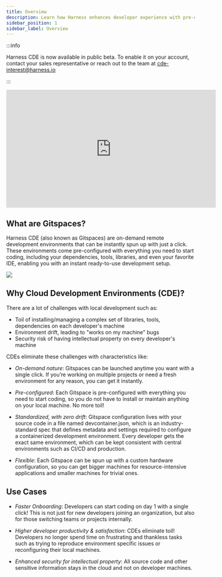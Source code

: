 ```yaml
---
title: Overview
description: Learn how Harness enhances developer experience with pre-configured cloud development environments.
sidebar_position: 1
sidebar_label: Overview
---
```


:::info

Harness CDE is now available in public beta. To enable it on your account, contact your sales representative or reach out to the team at cde-interest@harness.io 

:::

<iframe width="560" height="315" src="https://www.youtube.com/embed/pEianR6PCPY?si=tCJKw0vAsu7yye95" title="YouTube video player" frameborder="0" allow="accelerometer; autoplay; clipboard-write; encrypted-media; gyroscope; picture-in-picture; web-share" referrerpolicy="strict-origin-when-cross-origin" allowfullscreen></iframe>


## What are Gitspaces?
Harness CDE (also known as Gitspaces) are on-demand remote development environments that can be instantly spun up with just a click. These environments come pre-configured with everything you need to start coding, including your dependencies, tools, libraries, and even your favorite IDE, enabling you with an instant ready-to-use development setup.

![](./static/gitspaces-overview.png)


## Why Cloud Development Environments (CDE)?
There are a lot of challenges with local development such as:
- Toil of installing/managing a complex set of libraries, tools, dependencies on each developer's machine
- Environment drift, leading to "works on my machine" bugs
- Security risk of having intellectual property on every developer's machine

CDEs eliminate these challenges with characteristics like:
- *On-demand nature*: Gitspaces can be launched anytime you want with a single click. If you’re working on multiple projects or need a fresh environment for any reason, you can get it instantly. 

- *Pre-configured*: Each Gitspace is pre-configured with everything you need to start coding, so you do not have to install or maintain anything on your local machine. No more toil!

- *Standardized, with zero drift*: Gitspace configuration lives with your source code in a file named devcontainer.json, which is an industry-standard spec that defines metadata and settings required to configure a containerized development environment. Every developer gets the exact same environment, which can be kept consistent with central environments such as CI/CD and production.

- *Flexible*: Each Gitspace can be spun up with a custom hardware configuration, so you can get bigger machines for resource-intensive applications and smaller machines for trivial ones. 

## Use Cases
- *Faster Onboarding*: Developers can start coding on day 1 with a single click! This is not just for new developers joining an organization, but also for those switching teams or projects internally. 

- *Higher developer productivity & satisfaction*: CDEs eliminate toil! Developers no longer spend time on frustrating and thankless tasks such as trying to reproduce environment specific issues or reconfiguring their local machines. 

- *Enhanced security for intellectual property*: All source code and other sensitive information stays in the cloud and not on developer machines. 
